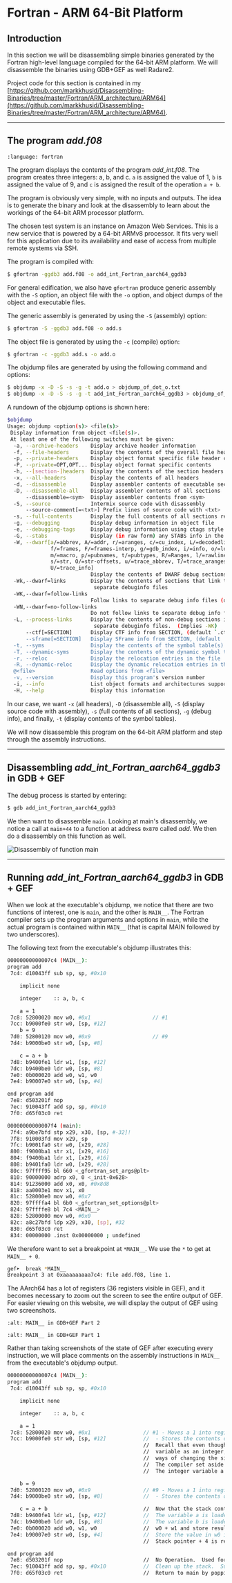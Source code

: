 # Fortran - ARM 64-Bit Platform

## Introduction

In this section we will be disassembling simple binaries generated by the Fortran high-level language compiled for the 64-bit ARM platform. We will disassemble the binaries using GDB+GEF as well Radare2.

Project code for this section is contained in my [https://github.com/markkhusid/Disassembling-Binaries/tree/master/Fortran/ARM_architecture/ARM64](https://github.com/markkhusid/Disassembling-Binaries/tree/master/Fortran/ARM_architecture/ARM64).

---

## The program *add.f08*

```{literalinclude} code/add_int.f08
:language: fortran
```

The program displays the contents of the program *add_int.f08*. The program creates three integers: a, b, and c. `a` is assigned the value of 1, `b` is assigned the value of 9, and `c` is assigned the result of the operation `a + b`.

The program is obviously very simple, with no inputs and outputs. The idea is to generate the binary and look at the disassembly to learn about the workings of the 64-bit ARM processor platform.

The chosen test system is an instance on Amazon Web Services. This is a new service that is powered by a 64-bit ARMv8 processor. It fits very well for this application due to its availability and ease of access from multiple remote systems via SSH.

The program is compiled with:

```bash
$ gfortran -ggdb3 add.f08 -o add_int_Fortran_aarch64_ggdb3
```

For general edification, we also have `gfortran` produce generic assembly with the `-S` option, an object file with the `-o` option, and object dumps of the object and executable files.

The generic assembly is generated by using the `-S` (assembly) option:

```bash
$ gfortran -S -ggdb3 add.f08 -o add.s
```

The object file is generated by using the `-c` (compile) option:

```bash
$ gfortran -c -ggdb3 add.s -o add.o
```

The objdump files are generated by using the following command and options:

```bash
$ objdump -x -D -S -s -g -t add.o > objdump_of_dot_o.txt
$ objdump -x -D -S -s -g -t add_int_Fortran_aarch64_ggdb3 > objdump_of_dot_exe.txt
```

A rundown of the objdump options is shown here:

```bash
$objdump 
Usage: objdump <option(s)> <file(s)>
 Display information from object <file(s)>.
 At least one of the following switches must be given:
  -a, --archive-headers    Display archive header information
  -f, --file-headers       Display the contents of the overall file header
  -p, --private-headers    Display object format specific file header contents
  -P, --private=OPT,OPT... Display object format specific contents
  -h, --[section-]headers  Display the contents of the section headers
  -x, --all-headers        Display the contents of all headers
  -d, --disassemble        Display assembler contents of executable sections
  -D, --disassemble-all    Display assembler contents of all sections
      --disassemble=<sym>  Display assembler contents from <sym>
  -S, --source             Intermix source code with disassembly
      --source-comment[=<txt>] Prefix lines of source code with <txt>
  -s, --full-contents      Display the full contents of all sections requested
  -g, --debugging          Display debug information in object file
  -e, --debugging-tags     Display debug information using ctags style
  -G, --stabs              Display (in raw form) any STABS info in the file
  -W, --dwarf[a/=abbrev, A/=addr, r/=aranges, c/=cu_index, L/=decodedline,
              f/=frames, F/=frames-interp, g/=gdb_index, i/=info, o/=loc,
              m/=macro, p/=pubnames, t/=pubtypes, R/=Ranges, l/=rawline,
              s/=str, O/=str-offsets, u/=trace_abbrev, T/=trace_aranges,
              U/=trace_info]
                           Display the contents of DWARF debug sections
  -Wk,--dwarf=links        Display the contents of sections that link to
                            separate debuginfo files
  -WK,--dwarf=follow-links
                           Follow links to separate debug info files (default)
  -WN,--dwarf=no-follow-links
                           Do not follow links to separate debug info files
  -L, --process-links      Display the contents of non-debug sections in
                            separate debuginfo files.  (Implies -WK)
      --ctf[=SECTION]      Display CTF info from SECTION, (default `.ctf')
      --sframe[=SECTION]   Display SFrame info from SECTION, (default '.sframe')
  -t, --syms               Display the contents of the symbol table(s)
  -T, --dynamic-syms       Display the contents of the dynamic symbol table
  -r, --reloc              Display the relocation entries in the file
  -R, --dynamic-reloc      Display the dynamic relocation entries in the file
  @<file>                  Read options from <file>
  -v, --version            Display this program's version number
  -i, --info               List object formats and architectures supported
  -H, --help               Display this information
```

In our case, we want `-x` (all headers), `-D` (disassemble all), `-S` (display source code with assembly), `-s` (full contents of all sections), `-g` (debug info), and finally, `-t` (display contents of the symbol tables).

We will now disassemble this program on the 64-bit ARM platform and step through the assembly instructions.

---

## Disassembling *add_int_Fortran_aarch64_ggdb3* in GDB + GEF

The debug process is started by entering:

```bash
$ gdb add_int_Fortran_aarch64_ggdb3
```

We then want to disassemble `main`. Looking at main's disassembly, we notice a call at `main+44` to a function at address `0x870` called *add*. We then do a disassembly on this function as well.

![Disassembly of function main](images/running_add_Fortran_aarch64_in_GEF_showing_main.jpg)

---

## Running *add_int_Fortran_aarch64_ggdb3* in GDB + GEF

When we look at the executable's objdump, we notice that there are two functions of interest, one is `main`, and the other is `MAIN__`. The Fortran compiler sets up the program arguments and options in `main`, while the actual program is contained within `MAIN__` (that is capital MAIN followed by two underscores).

The following text from the executable's objdump illustrates this:

```bash
00000000000007c4 (MAIN__):
program add
 7c4: d10043ff sub sp, sp, #0x10

    implicit none

    integer    :: a, b, c

    a = 1
 7c8: 52800020 mov w0, #0x1                    // #1
 7cc: b9000fe0 str w0, [sp, #12]
    b = 9
 7d0: 52800120 mov w0, #0x9                    // #9
 7d4: b9000be0 str w0, [sp, #8]

    c = a + b
 7d8: b9400fe1 ldr w1, [sp, #12]
 7dc: b9400be0 ldr w0, [sp, #8]
 7e0: 0b000020 add w0, w1, w0
 7e4: b90007e0 str w0, [sp, #4]

end program add
 7e8: d503201f nop
 7ec: 910043ff add sp, sp, #0x10
 7f0: d65f03c0 ret

00000000000007f4 (main):
 7f4: a9be7bfd stp x29, x30, [sp, #-32]!
 7f8: 910003fd mov x29, sp
 7fc: b9001fa0 str w0, [x29, #28]
 800: f9000ba1 str x1, [x29, #16]
 804: f9400ba1 ldr x1, [x29, #16]
 808: b9401fa0 ldr w0, [x29, #28]
 80c: 97ffff95 bl 660 <_gfortran_set_args@plt>
 810: 90000000 adrp x0, 0 <_init-0x628>
 814: 91236000 add x0, x0, #0x8d8
 818: aa0003e1 mov x1, x0
 81c: 528000e0 mov w0, #0x7
 820: 97ffffa4 bl 6b0 <_gfortran_set_options@plt>
 824: 97ffffe8 bl 7c4 <MAIN__>
 828: 52800000 mov w0, #0x0
 82c: a8c27bfd ldp x29, x30, [sp], #32
 830: d65f03c0 ret
 834: 00000000 .inst 0x00000000 ; undefined
```

We therefore want to set a breakpoint at `*MAIN__`. We use the `*` to get at `MAIN__ + 0`.

```bash
gef➤  break *MAIN__
Breakpoint 3 at 0xaaaaaaaaa7c4: file add.f08, line 1.
```

The AArch64 has a lot of registers (36 registers visible in GEF), and it becomes necessary to zoom out the screen to see the entire output of GEF. For easier viewing on this website, we will display the output of GEF using two screenshots.

```{image} images/running_add_Fortran_aarch64_in_GEF_showing_MAIN__2.jpg
:alt: MAIN__ in GDB+GEF Part 2
```

```{image} images/running_add_Fortran_aarch64_in_GEF_showing_MAIN__1.jpg
:alt: MAIN__ in GDB+GEF Part 1
```

Rather than taking screenshots of the state of GEF after executing every instruction, we will place comments on the assembly instructions in `MAIN__` from the executable's objdump output.

```bash
00000000000007c4 (MAIN__):
program add
 7c4: d10043ff sub sp, sp, #0x10

    implicit none

    integer    :: a, b, c

    a = 1
 7c8: 52800020 mov w0, #0x1                 // #1 - Moves a 1 into register w0
 7cc: b9000fe0 str w0, [sp, #12]            //  - Stores the contents of register w0 into the stack pointer + 12.
                                            //  Recall that even though the machine is 64 bit, when defining a
                                            //  variable as an integer, it is 32 bits in size.  In Fortran there are
                                            //  ways of changing the size of the integer as stored in memory.
                                            //  The compiler set aside 4x3 = 12 bytes to store these integers.
                                            //  The integer variable a is at sp + 12.

    b = 9
 7d0: 52800120 mov w0, #0x9                 // #9 - Moves a 1 into register w0
 7d4: b9000be0 str w0, [sp, #8]             //  - Stores the contents of register w0 into stack pointer + 8.

    c = a + b                               //  Now that the stack contains the addends, the machine can perform the operation.
 7d8: b9400fe1 ldr w1, [sp, #12]            //  The variable a is loaded into register w1.
 7dc: b9400be0 ldr w0, [sp, #8]             //  The variable b is loaded into register w0.
 7e0: 0b000020 add w0, w1, w0               //  w0 + w1 and store result into w0
 7e4: b90007e0 str w0, [sp, #4]             //  Store the value in w0 into stack pointer + 4.
                                            //  Stack pointer + 4 is reserved for the integer variable c.

end program add
 7e8: d503201f nop                          //  No Operation.  Used for 64-bit boundary alignment.
 7ec: 910043ff add sp, sp, #0x10            //  Clean up the stack.  Subtract 16 from the stack pointer.
 7f0: d65f03c0 ret                          //  Return to main by popping the return address off of
```



